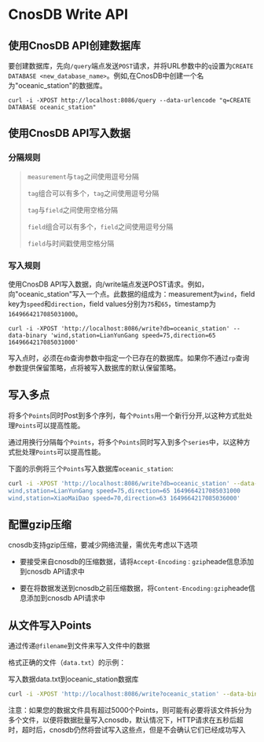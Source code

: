 # CnosDB Write API

## 使用CnosDB API创建数据库

要创建数据库，先向`/query`端点发送`POST`请求，并将URL参数中的`q`设置为`CREATE DATABASE <new_database_name>`。例如,在CnosDB中创建一个名为"oceanic_station"的数据库。
  ``` 
  curl -i -XPOST http://localhost:8086/query --data-urlencode "q=CREATE DATABASE oceanic_station"
  ``` 

## 使用CnosDB API写入数据

### 分隔规则

> `measurement`与`tag`之间使用逗号分隔
>
> `tag`组合可以有多个，`tag`之间使用逗号分隔
>
> `tag`与`field`之间使用空格分隔
>
> `field`组合可以有多个，`field`之间使用逗号分隔
>
> `field`与时间戳使用空格分隔

### 写入规则

使用CnosDB API写入数据，向/write端点发送POST请求。例如，向"oceanic_station"写入一个点。此数据的组成为：measurement为`wind`，field key为`speed`和`direction`，field values分别为`75`和`65`，timestamp为`1649664217085031000`。
  ```
  curl -i -XPOST 'http://localhost:8086/write?db=oceanic_station' --data-binary 'wind,station=LianYunGang speed=75,direction=65 1649664217085031000'
  ```
写入点时，必须在`db`查询参数中指定一个已存在的数据库。如果你不通过`rp`查询参数提供保留策略，点将被写入数据库的默认保留策略。


## 写入多点

将多个`Points`同时Post到多个序列，每个`Points`用一个新行分开,以这种方式批处理`Points`可以提高性能。

通过用换行分隔每个`Points`，将多个`Points`同时写入到多个`series`中，以这种方式批处理`Points`可以提高性能。

下面的示例将三个`Points`写入数据库`oceanic_station`:

```bash
curl -i -XPOST 'http://localhost:8086/write?db=oceanic_station' --data-binary 'wind,station=LianYunGang speed=75,direction=65 1649664217085027000
wind,station=LianYunGang speed=75,direction=65 1649664217085031000
wind,station=XiaoMaiDao speed=70,direction=63 1649664217085036000'
```

## 配置gzip压缩

cnosdb支持gzip压缩，要减少网络流量，需优先考虑以下选项

  - 要接受来自cnosdb的压缩数据，请将`Accept-Encoding：gzip`heade信息添加到cnosdb API请求中

  - 要在将数据发送到cnosdb之前压缩数据，将`Content-Encoding:gzip`heade信息添加到cnosdb API请求中

## 从文件写入Points

通过传递`@filename`到文件来写入文件中的数据

格式正确的文件（`data.txt`）的示例：

写入数据data.txt到oceanic_station数据库

```bash
curl -i -XPOST 'http://localhost:8086/write?oceanic_station' --data-binary @data.txt
```
  注意：如果您的数据文件具有超过5000个Points，则可能有必要将该文件拆分为多个文件，以便将数据批量写入cnosdb，默认情况下，HTTP请求在五秒后超时，超时后，cnosdb仍然将尝试写入这些点，但是不会确认它们已经成功写入